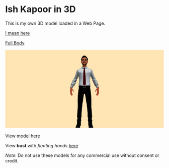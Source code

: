 # Ish Kapoor in 3D
This is my own 3D model loaded in a Web Page.

[I mean here](https://3d-model-in-web.ishkapoor.repl.co/)

[Full Body](https://full-body-3d.ishkapoor.repl.co/)

![Ish Kapoor](download.png)

View model [here](./Ish-Kapoor-3D-Model/scene.gltf)

View **bust** with _floating hands_ [here](./Ish-Kapoor-3D-Model/scene.gltf)

*Note*: Do not use these models for any commercial use without consent or credit.
